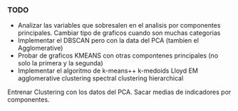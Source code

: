 ### TODO

- Analizar las variables que sobresalen en el analisis por componentes principales. Cambiar tipo de graficos cuando son muchas categorias
- Implementar el DBSCAN pero con la data del PCA (tambien el Agglomerative)
- Probar de graficos KMEANS con otras compontenes principales (no solo la primera y la segunda)
- Implementar el algoritmo de k-means++ k-medoids Lloyd EM agglomerative clustering spectral clustering hierarchical

Entrenar Clustering con los datos del PCA. Sacar medias de indicadores por componentes.
